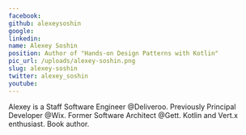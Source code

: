 ```yaml
---
facebook: 
github: alexeysoshin
google: 
linkedin: 
name: Alexey Soshin
position: Author of "Hands-on Design Patterns with Kotlin"
pic_url: /uploads/alexey-soshin.png
slug: alexey-soshin
twitter: alexey_soshin
youtube: 
---
```

<p>Alexey is a Staff Software Engineer @Deliveroo. Previously Principal Developer @Wix. Former Software Architect @Gett. Kotlin and Vert.x enthusiast. Book author.</p>
